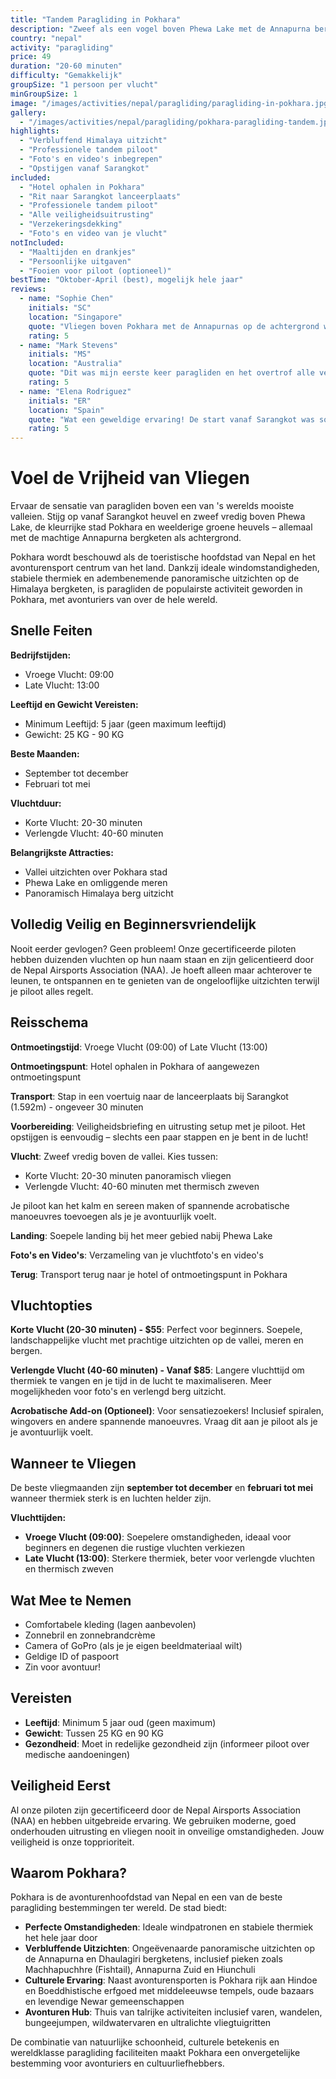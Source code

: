 ```yaml
---
title: "Tandem Paragliding in Pokhara"
description: "Zweef als een vogel boven Phewa Lake met de Annapurna bergketen als achtergrond. Ervaar Nepal's avonturenhoofdstad vanuit de lucht."
country: "nepal"
activity: "paragliding"
price: 49
duration: "20-60 minuten"
difficulty: "Gemakkelijk"
groupSize: "1 persoon per vlucht"
minGroupSize: 1
image: "/images/activities/nepal/paragliding/paragliding-in-pokhara.jpg"
gallery:
  - "/images/activities/nepal/paragliding/pokhara-paragliding-tandem.jpg"
highlights:
  - "Verbluffend Himalaya uitzicht"
  - "Professionele tandem piloot"
  - "Foto's en video's inbegrepen"
  - "Opstijgen vanaf Sarangkot"
included:
  - "Hotel ophalen in Pokhara"
  - "Rit naar Sarangkot lanceerplaats"
  - "Professionele tandem piloot"
  - "Alle veiligheidsuitrusting"
  - "Verzekeringsdekking"
  - "Foto's en video van je vlucht"
notIncluded:
  - "Maaltijden en drankjes"
  - "Persoonlijke uitgaven"
  - "Fooien voor piloot (optioneel)"
bestTime: "Oktober-April (best), mogelijk hele jaar"
reviews:
  - name: "Sophie Chen"
    initials: "SC"
    location: "Singapore"
    quote: "Vliegen boven Pokhara met de Annapurnas op de achtergrond was absoluut adembenemend! Biswash was een fantastische piloot - kalm, professioneel en liet me me volledig veilig voelen..."
    rating: 5
  - name: "Mark Stevens"
    initials: "MS"
    location: "Australia"
    quote: "Dit was mijn eerste keer paragliden en het overtrof alle verwachtingen! De uitzichten van Phewa Lake en de bergen waren ongelooflijk. Professioneel team en soepele ervaring..."
    rating: 5
  - name: "Elena Rodriguez"
    initials: "ER"
    location: "Spain"
    quote: "Wat een geweldige ervaring! De start vanaf Sarangkot was soepel en de vlucht was vredig maar opwindend. Foto's en video's waren een leuke bonus. Sterk aanbevolen..."
    rating: 5
---
```


# Voel de Vrijheid van Vliegen

Ervaar de sensatie van paragliden boven een van 's werelds mooiste valleien. Stijg op vanaf Sarangkot heuvel en zweef vredig boven Phewa Lake, de kleurrijke stad Pokhara en weelderige groene heuvels – allemaal met de machtige Annapurna bergketen als achtergrond.

Pokhara wordt beschouwd als de toeristische hoofdstad van Nepal en het avonturensport centrum van het land. Dankzij ideale windomstandigheden, stabiele thermiek en adembenemende panoramische uitzichten op de Himalaya bergketen, is paragliden de populairste activiteit geworden in Pokhara, met avonturiers van over de hele wereld.

## Snelle Feiten

**Bedrijfstijden:**
- Vroege Vlucht: 09:00
- Late Vlucht: 13:00

**Leeftijd en Gewicht Vereisten:**
- Minimum Leeftijd: 5 jaar (geen maximum leeftijd)
- Gewicht: 25 KG - 90 KG

**Beste Maanden:**
- September tot december
- Februari tot mei

**Vluchtduur:**
- Korte Vlucht: 20-30 minuten
- Verlengde Vlucht: 40-60 minuten

**Belangrijkste Attracties:**
- Vallei uitzichten over Pokhara stad
- Phewa Lake en omliggende meren
- Panoramisch Himalaya berg uitzicht

## Volledig Veilig en Beginnersvriendelijk

Nooit eerder gevlogen? Geen probleem! Onze gecertificeerde piloten hebben duizenden vluchten op hun naam staan en zijn gelicentieerd door de Nepal Airsports Association (NAA). Je hoeft alleen maar achterover te leunen, te ontspannen en te genieten van de ongelooflijke uitzichten terwijl je piloot alles regelt.

## Reisschema

**Ontmoetingstijd**: Vroege Vlucht (09:00) of Late Vlucht (13:00)

**Ontmoetingspunt**: Hotel ophalen in Pokhara of aangewezen ontmoetingspunt

**Transport**: Stap in een voertuig naar de lanceerplaats bij Sarangkot (1.592m) - ongeveer 30 minuten

**Voorbereiding**: Veiligheidsbriefing en uitrusting setup met je piloot. Het opstijgen is eenvoudig – slechts een paar stappen en je bent in de lucht!

**Vlucht**: Zweef vredig boven de vallei. Kies tussen:
- Korte Vlucht: 20-30 minuten panoramisch vliegen
- Verlengde Vlucht: 40-60 minuten met thermisch zweven

Je piloot kan het kalm en sereen maken of spannende acrobatische manoeuvres toevoegen als je je avontuurlijk voelt.

**Landing**: Soepele landing bij het meer gebied nabij Phewa Lake

**Foto's en Video's**: Verzameling van je vluchtfoto's en video's

**Terug**: Transport terug naar je hotel of ontmoetingspunt in Pokhara

## Vluchtopties

**Korte Vlucht (20-30 minuten) - $55**: Perfect voor beginners. Soepele, landschappelijke vlucht met prachtige uitzichten op de vallei, meren en bergen.

**Verlengde Vlucht (40-60 minuten) - Vanaf $85**: Langere vluchttijd om thermiek te vangen en je tijd in de lucht te maximaliseren. Meer mogelijkheden voor foto's en verlengd berg uitzicht.

**Acrobatische Add-on (Optioneel)**: Voor sensatiezoekers! Inclusief spiralen, wingovers en andere spannende manoeuvres. Vraag dit aan je piloot als je je avontuurlijk voelt.

## Wanneer te Vliegen

De beste vliegmaanden zijn **september tot december** en **februari tot mei** wanneer thermiek sterk is en luchten helder zijn.

**Vluchttijden:**
- **Vroege Vlucht (09:00)**: Soepelere omstandigheden, ideaal voor beginners en degenen die rustige vluchten verkiezen
- **Late Vlucht (13:00)**: Sterkere thermiek, beter voor verlengde vluchten en thermisch zweven

## Wat Mee te Nemen

- Comfortabele kleding (lagen aanbevolen)
- Zonnebril en zonnebrandcrème
- Camera of GoPro (als je je eigen beeldmateriaal wilt)
- Geldige ID of paspoort
- Zin voor avontuur!

## Vereisten

- **Leeftijd**: Minimum 5 jaar oud (geen maximum)
- **Gewicht**: Tussen 25 KG en 90 KG
- **Gezondheid**: Moet in redelijke gezondheid zijn (informeer piloot over medische aandoeningen)

## Veiligheid Eerst

Al onze piloten zijn gecertificeerd door de Nepal Airsports Association (NAA) en hebben uitgebreide ervaring. We gebruiken moderne, goed onderhouden uitrusting en vliegen nooit in onveilige omstandigheden. Jouw veiligheid is onze topprioriteit.

## Waarom Pokhara?

Pokhara is de avonturenhoofdstad van Nepal en een van de beste paragliding bestemmingen ter wereld. De stad biedt:

- **Perfecte Omstandigheden**: Ideale windpatronen en stabiele thermiek het hele jaar door
- **Verbluffende Uitzichten**: Ongeëvenaarde panoramische uitzichten op de Annapurna en Dhaulagiri bergketens, inclusief pieken zoals Machhapuchhre (Fishtail), Annapurna Zuid en Hiunchuli
- **Culturele Ervaring**: Naast avonturensporten is Pokhara rijk aan Hindoe en Boeddhistische erfgoed met middeleeuwse tempels, oude bazaars en levendige Newar gemeenschappen
- **Avonturen Hub**: Thuis van talrijke activiteiten inclusief varen, wandelen, bungeejumpen, wildwatervaren en ultralichte vliegtuigritten

De combinatie van natuurlijke schoonheid, culturele betekenis en wereldklasse paragliding faciliteiten maakt Pokhara een onvergetelijke bestemming voor avonturiers en cultuurliefhebbers.
